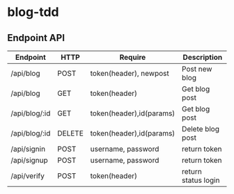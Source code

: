 # blog-tdd

## Endpoint API
| Endpoint       | HTTP   | Require                  | Description         |
|----------------|--------|--------------------------|---------------------|
| /api/blog      | POST   | token(header), newpost   | Post new blog       |
| /api/blog      | GET    | token(header)            | Get blog post       |
| /api/blog/:id  | GET    | token(header),id(params) | Get blog post       |
| /api/blog/:id  | DELETE | token(header),id(params) | Delete blog post    |
| /api/signin    | POST   | username, password       | return token        |
| /api/signup    | POST   | username, password       | return token        |
| /api/verify    | POST   | token(header)            | return status login |